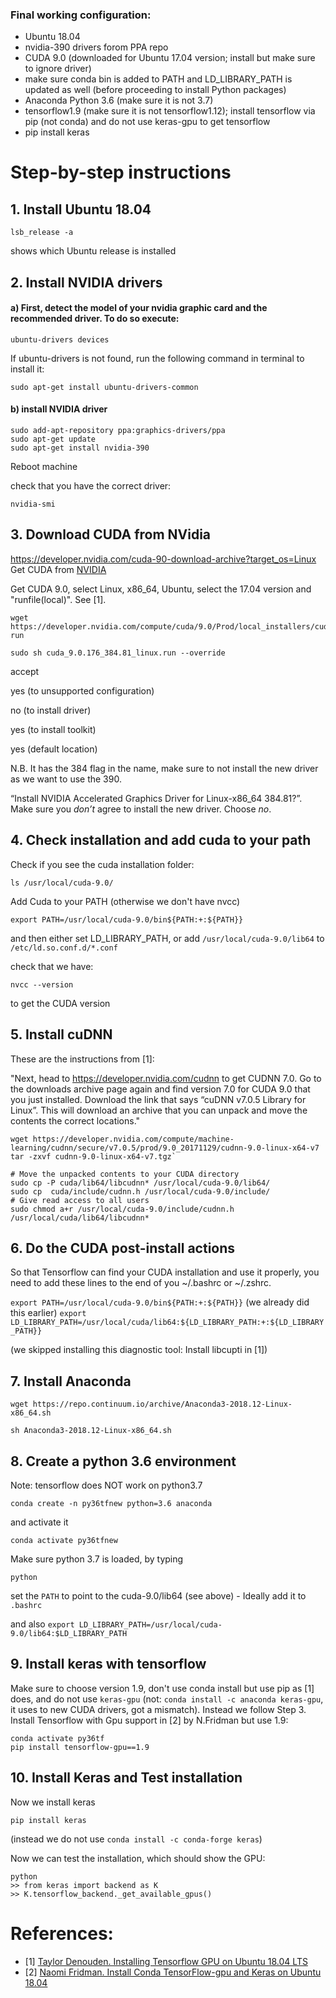 ### Final working configuration:

- Ubuntu 18.04
- nvidia-390 drivers forom PPA repo
- CUDA 9.0 (downloaded for Ubuntu 17.04 version; install but make sure to ignore driver)
- make sure conda bin is added to PATH and LD_LIBRARY_PATH is updated as well (before proceeding to install Python packages)
- Anaconda Python 3.6 (make sure it is not 3.7)
- tensorflow1.9 (make sure it is not tensorflow1.12); install tensorflow via pip (not conda) and do not use keras-gpu to get tensorflow
- pip install keras

# Step-by-step instructions

## 1. Install Ubuntu 18.04

`lsb_release -a`

shows which Ubuntu release is installed

## 2. Install NVIDIA drivers

#### a) First, detect the model of your nvidia graphic card and the recommended driver. To do so execute:

`ubuntu-drivers devices`

If ubuntu-drivers is not found, run the following command in terminal to install it:

`sudo apt-get install ubuntu-drivers-common`

#### b) install NVIDIA driver

```
sudo add-apt-repository ppa:graphics-drivers/ppa
sudo apt-get update
sudo apt-get install nvidia-390
```

Reboot machine

check that you have the correct driver:

`nvidia-smi`


## 3. Download CUDA from NVidia

https://developer.nvidia.com/cuda-90-download-archive?target_os=Linux
Get CUDA from [NVIDIA](https://developer.nvidia.com/cuda-90-download-archive?target_os=Linux&target_arch=x86_64&target_distro=Ubuntu&target_version=1704)

Get CUDA 9.0, select Linux, x86_64, Ubuntu, select the 17.04 version and "runfile(local)". See [1].

```
wget https://developer.nvidia.com/compute/cuda/9.0/Prod/local_installers/cuda_9.0.176_384.81_linux-run

sudo sh cuda_9.0.176_384.81_linux.run --override
```

accept

yes (to unsupported configuration)

no (to install driver)

yes (to install toolkit)

yes (default location)


N.B. It has the 384 flag in the name, make sure to not install the new driver as we want to use the 390.

“Install NVIDIA Accelerated Graphics Driver for Linux-x86_64 384.81?”. Make sure you *don’t* agree to install the new driver.  Choose *no*.

## 4. Check installation and add cuda to your path

Check if you see the cuda installation folder:

`ls /usr/local/cuda-9.0/`


Add Cuda to your PATH (otherwise we don't have nvcc)

`export PATH=/usr/local/cuda-9.0/bin${PATH:+:${PATH}}`

and then either set LD_LIBRARY_PATH, or 
add `/usr/local/cuda-9.0/lib64`
to
`/etc/ld.so.conf.d/*.conf`

check that we have:

`nvcc --version`

to get the CUDA version


## 5. Install cuDNN

These are the instructions from [1]:

"Next, head to https://developer.nvidia.com/cudnn to get CUDNN 7.0. Go
to the downloads archive page again and find version 7.0 for CUDA 9.0
that you just installed. Download the link that says “cuDNN v7.0.5
Library for Linux”. This will download an archive that you can unpack
and move the contents the correct locations."


```
wget https://developer.nvidia.com/compute/machine-learning/cudnn/secure/v7.0.5/prod/9.0_20171129/cudnn-9.0-linux-x64-v7 
tar -zxvf cudnn-9.0-linux-x64-v7.tgz`

# Move the unpacked contents to your CUDA directory
sudo cp -P cuda/lib64/libcudnn* /usr/local/cuda-9.0/lib64/
sudo cp  cuda/include/cudnn.h /usr/local/cuda-9.0/include/
# Give read access to all users
sudo chmod a+r /usr/local/cuda-9.0/include/cudnn.h /usr/local/cuda/lib64/libcudnn*
```

## 6. Do the CUDA post-install actions

So that Tensorflow can find your CUDA installation and use it properly, you need to add these lines to the end of you ~/.bashrc or ~/.zshrc.

`export PATH=/usr/local/cuda-9.0/bin${PATH:+:${PATH}}`    (we already did this earlier)
`export LD_LIBRARY_PATH=/usr/local/cuda/lib64:${LD_LIBRARY_PATH:+:${LD_LIBRARY_PATH}}`

(we skipped installing this diagnostic tool: Install libcupti in [1])

## 7. Install Anaconda

`wget https://repo.continuum.io/archive/Anaconda3-2018.12-Linux-x86_64.sh`

`sh Anaconda3-2018.12-Linux-x86_64.sh`

## 8. Create a python 3.6 environment

Note: tensorflow does NOT work on python3.7

`conda create -n py36tfnew python=3.6 anaconda`


and activate it

`conda activate py36tfnew`

Make sure python 3.7 is loaded, by typing

`python`


set the `PATH` to point to the cuda-9.0/lib64 (see above) - Ideally add it to `.bashrc`

and also
`
export LD_LIBRARY_PATH=/usr/local/cuda-9.0/lib64:$LD_LIBRARY_PATH
`

## 9. Install keras with tensorflow

Make sure to choose version 1.9, don't use conda install but use pip as [1] does, and do not use `keras-gpu` (not: `conda install -c anaconda keras-gpu`, it uses to new CUDA drivers, got a mismatch). Instead we follow Step 3. Install Tensorflow with Gpu support in [2] by N.Fridman but use 1.9:

```
conda activate py36tf
pip install tensorflow-gpu==1.9
```


## 10. Install Keras and Test installation


Now we install keras
```
pip install keras
```

(instead we do not use `conda install -c conda-forge keras`)

Now we can test the installation, which should show the GPU:
```
python
>> from keras import backend as K 
>> K.tensorflow_backend._get_available_gpus()
```



# References:

* [1] [Taylor Denouden. Installing Tensorflow GPU on Ubuntu 18.04 LTS](https://medium.com/@taylordenouden/installing-tensorflow-gpu-on-ubuntu-18-04-89a142325138)
* [2] [Naomi Fridman. Install Conda TensorFlow-gpu and Keras on Ubuntu 18.04](https://medium.com/@naomi.fridman/install-conda-tensorflow-gpu-and-keras-on-ubuntu-18-04-1b403e740e25)

